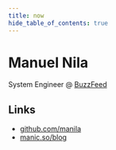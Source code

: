 ```yaml
---
title: now
hide_table_of_contents: true
---
```


# Manuel Nila
System Engineer @ [BuzzFeed](https://buzzfeed.com)

## Links
- [github.com/manila](https://github.com/manila)
- [manic.so/blog](https://manic.so/blog)
